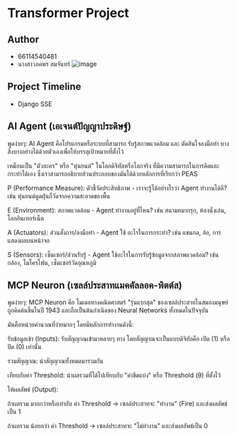 # Transformer Project

## Author
 * 66114540481
 * นางสาวภคพร สมจันทร์
![image](https://i.pinimg.com/1200x/49/7f/e0/497fe0283f1780ba1838539a98fb74ea.jpg)


## Project Timeline
* Django SSE

## AI Agent (เอเจนต์ปัญญาประดิษฐ์)
พูดง่ายๆ: AI Agent คือโปรแกรมหรือระบบที่สามารถ รับรู้สภาพแวดล้อม และ ตัดสินใจลงมือทำ บางสิ่งบางอย่างได้ด้วยตัวเองเพื่อให้บรรลุเป้าหมายที่ตั้งไว้

เหมือนเป็น "ตัวละคร" หรือ "หุ่นยนต์" ในโลกดิจิทัลหรือโลกจริง ที่มีความสามารถในการคิดและกระทำได้เอง ซึ่งเราสามารถอธิบายส่วนประกอบของมันได้ด้วยหลักการที่เรียกว่า PEAS

P (Performance Measure): ตัวชี้วัดประสิทธิภาพ - เราจะรู้ได้อย่างไรว่า Agent ทำงานได้ดี? เช่น หุ่นยนต์ดูดฝุ่นก็วัดจากความสะอาดของพื้น

E (Environment): สภาพแวดล้อม - Agent ทำงานอยู่ที่ไหน? เช่น สนามหมากรุก, ห้องนั่งเล่น, โลกอินเทอร์เน็ต

A (Actuators): ส่วนสั่งการ/ลงมือทำ - Agent ใช้ อะไรในการกระทำ? เช่น แขนกล, ล้อ, การแสดงผลบนหน้าจอ

S (Sensors): เซ็นเซอร์/ส่วนรับรู้ - Agent ใช้อะไรในการรับรู้ข้อมูลจากสภาพแวดล้อม? เช่น กล้อง, ไมโครโฟน, เซ็นเซอร์วัดอุณหภูมิ


##  MCP Neuron (เซลล์ประสาทแมคคัลลอค-พิตต์ส)
พูดง่ายๆ: MCP Neuron คือ โมเดลทางคณิตศาสตร์ "รุ่นแรกสุด" ของเซลล์ประสาทในสมองมนุษย์ ถูกคิดค้นขึ้นในปี 1943 และถือเป็นต้นกำเนิดของ Neural Networks ทั้งหมดในปัจจุบัน

มันคือหน่วยคำนวณที่ง่ายมากๆ โดยมีหลักการทำงานดังนี้:

รับข้อมูลเข้า (Inputs): รับสัญญาณเข้ามาหลายๆ ทาง โดยสัญญาณจะเป็นแบบดิจิทัลคือ เปิด (1) หรือ ปิด (0) เท่านั้น

รวมสัญญาณ: นำสัญญาณทั้งหมดมารวมกัน

เทียบกับค่า Threshold: นำผลรวมที่ได้ไปเทียบกับ "ค่าขีดแบ่ง" หรือ Threshold (θ) ที่ตั้งไว้

ให้ผลลัพธ์ (Output):

ถ้าผลรวม มากกว่าหรือเท่ากับ ค่า Threshold -> เซลล์ประสาทจะ "ทำงาน" (Fire) และส่งผลลัพธ์เป็น 1

ถ้าผลรวม น้อยกว่า ค่า Threshold -> เซลล์ประสาทจะ "ไม่ทำงาน" และส่งผลลัพธ์เป็น 0

